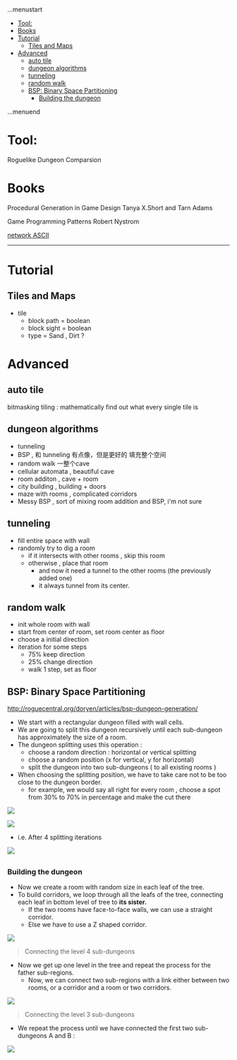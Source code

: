 ...menustart

 - [Tool:](#1f36ce0c302c8d31f2c4ce8b927047ab)
 - [Books](#6225eb5bf8a031f750a1b03f810ccc6a)
 - [Tutorial](#368fe771261fcb18f7988833c9294a20)
     - [Tiles and Maps](#40b06c547952c7c5a66dd95a1d9c26f3)
 - [Advanced](#9b6545e4cea9b4ad4979d41bb9170e2b)
     - [auto tile](#4d884e87dece8f6dbaa651d1b3a86ace)
     - [dungeon algorithms](#d6df0854ea8dc48b05be348b0271b37d)
     - [tunneling](#7575d40ff70f3d0146669d402ca47579)
     - [random walk](#396c9aa8a56ee3ea6e06423717b340b3)
     - [BSP: Binary Space Partitioning](#fd8334f88acc5ac4a4b89af90ce18c0c)
         - [Building the dungeon](#cf6432b1f365fe43ae2285cf70e002e0)

...menuend


<h2 id="1f36ce0c302c8d31f2c4ce8b927047ab"></h2>

# Tool: 

Roguelike Dungeon Comparsion

<h2 id="6225eb5bf8a031f750a1b03f810ccc6a"></h2>

# Books 
Procedural Generation in Game Design 
		 Tanya X.Short and Tarn Adams

Game Programming Patterns
	Robert Nystrom 



[network ASCII](http://network-science.de/ascii/)

---

<h2 id="368fe771261fcb18f7988833c9294a20"></h2>

# Tutorial

<h2 id="40b06c547952c7c5a66dd95a1d9c26f3"></h2>

## Tiles and Maps

 - tile
    - block path = boolean
    - block sight = boolean
    - type = Sand , Dirt ?

<h2 id="9b6545e4cea9b4ad4979d41bb9170e2b"></h2>

# Advanced 

<h2 id="4d884e87dece8f6dbaa651d1b3a86ace"></h2>

## auto tile

bitmasking tiling : mathematically find out what every single tile is


<h2 id="d6df0854ea8dc48b05be348b0271b37d"></h2>

## dungeon algorithms

 - tunneling 
 - BSP , 和 tunneling 有点像，但是更好的 填充整个空间
 - random walk  一整个cave
 - cellular automata   , beautiful cave
 - room additon , cave + room
 - city building  ,  building + doors
 - maze with rooms , complicated corridors
 - Messy BSP , sort of mixing  room addition and BSP, i'm not sure

<h2 id="7575d40ff70f3d0146669d402ca47579"></h2>

## tunneling 

 - fill entire space with wall 
 - randomly try to dig a room 
    - if it intersects with other rooms , skip this room
    - otherwise , place that room 
        - and now it need a tunnel to the other rooms (the previously added one)
        - it always tunnel from its center.

<h2 id="396c9aa8a56ee3ea6e06423717b340b3"></h2>

## random walk

 - init whole room with wall 
 - start from center of room, set room center as floor
 - choose a initial direction
 - iteration for some  steps
    - 75% keep direction
    - 25% change direction
    - walk 1 step, set as floor


<h2 id="fd8334f88acc5ac4a4b89af90ce18c0c"></h2>

## BSP: Binary Space Partitioning 

http://roguecentral.org/doryen/articles/bsp-dungeon-generation/

 - We start with a rectangular dungeon filled with wall cells.
 - We are going to split this dungeon recursively until each sub-dungeon has approximately the size of a room.
 - The dungeon splitting uses this operation :
    - choose a random direction : horizontal or vertical splitting
    - choose a random position (x for vertical, y for horizontal)
    - split the dungeon into two sub-dungeons ( to all existing rooms )
 - When choosing the splitting position, we have to take care not to be too close to the dungeon border. 
    - for example, we would say all right for every room , choose a spot from 30% to 70% in percentage and make the cut there 


![](http://roguecentral.org/doryen/data/articles/dungeon_bsp1-medium.jpg)

![](http://roguecentral.org/doryen/data/articles/dungeon_bsp2-medium.jpg)

 - i.e. After 4 splitting iterations 

![](http://roguecentral.org/doryen/data/articles/dungeon_bsp3-medium.jpg)


<h2 id="cf6432b1f365fe43ae2285cf70e002e0"></h2>

### Building the dungeon

 - Now we create a room with random size in each leaf of the tree.
 - To build corridors, we loop through all the leafs of the tree, connecting each leaf in bottom level of tree to **its sister.**
    - If the two rooms have face-to-face walls, we can use a straight corridor. 
    - Else we have to use a Z shaped corridor.
 
![](http://roguecentral.org/doryen/data/articles/dungeon_bsp5-medium.jpg)

> Connecting the level 4 sub-dungeons

 - Now we get up one level in the tree and repeat the process for the father sub-regions. 
    - Now, we can connect two sub-regions with a link either between two rooms, or a corridor and a room or two corridors.

![](http://roguecentral.org/doryen/data/articles/dungeon_bsp6-medium.jpg)

> Connecting the level 3 sub-dungeons


 - We repeat the process until we have connected the first two sub-dungeons A and B :

![](http://roguecentral.org/doryen/data/articles/dungeon_bsp7-medium.jpg)






